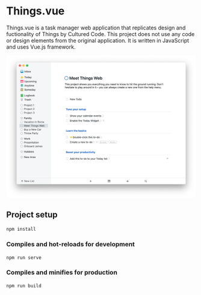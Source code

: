 # Things.vue

Things.vue is a task manager web application that replicates design and fuctionality of Things by Cultured Code. This project does not use any code or design elements from the original application. It is written in JavaScript and uses Vue.js framework.

<img src="/img/screenshot.png">

## Project setup
```
npm install
```

### Compiles and hot-reloads for development
```
npm run serve
```

### Compiles and minifies for production
```
npm run build
```